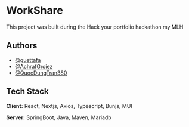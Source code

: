 
# WorkShare
This project was built during the Hack your portfolio hackathon my MLH

## Authors

- [@guettafa](https://www.github.com/guettafa)
- [@AchrafGroiez](https://github.com/AchrafGroiez)
- [@QuocDungTran380](https://github.com/QuocDungTran380)


## Tech Stack

**Client:** 
React, Nextjs, Axios, Typescript, Bunjs, MUI

**Server:** 
SpringBoot, Java, Maven, Mariadb


